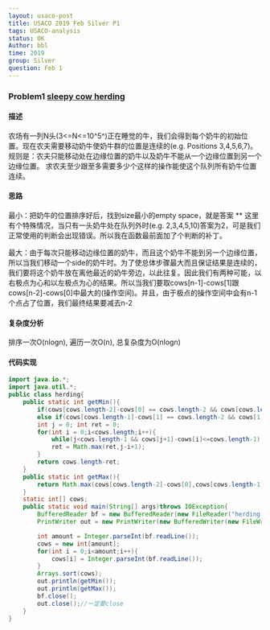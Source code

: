 ```yaml
---
layout: usaco-post
title: USACO 2019 Feb Silver P1
tags: USACO-analysis
status: OK
Author: bbl
time: 2019
group: Silver
question: Feb 1
---
```

### Problem1 [sleepy cow herding](http://www.usaco.org/index.php?page=viewproblem2&cpid=918)

#### 描述
农场有一列N头(3<=N<=10^5^)正在睡觉的牛，我们会得到每个奶牛的初始位置。现在农夫需要移动奶牛使奶牛群的位置是连续的(e.g. Positions 3,4,5,6,7)。规则是：农夫只能移动处在边缘位置的奶牛以及奶牛不能从一个边缘位置到另一个边缘位置。
求农夫至少跟至多需要多少个这样的操作能使这个队列所有奶牛位置连续。

#### 思路
最小：把奶牛的位置排序好后，找到size最小的empty space，就是答案
** 这里有个特殊情况，当只有一头奶牛处在队列外时(e.g. 2,3,4,5,10)答案为2，可是我们正常使用的判断会出现错误。所以我在函数最前面加了个判断的补丁。


最大：由于每次只能移动边缘位置的奶牛，而且这个奶牛不能到另一个边缘位置，所以当我们移动一个side的奶牛时。为了使总体步骤最大而且保证结果是连续的，我们要将这个奶牛放在离他最近的奶牛旁边，以此往复。因此我们有两种可能，以右极点为心和以左极点为心的结果。所以当我们要取cows[n-1]-cows[1]跟cows[n-2]-cows[0]中最大的(操作空间)。并且，由于极点的操作空间中会有n-1个点占了位置，我们最终结果要减去n-2

#### 复杂度分析
排序一次O(nlogn), 遍历一次O(n), 总复杂度为O(nlogn)

#### 代码实现

```java
import java.io.*;
import java.util.*;
public class herding{
    public static int getMin(){
        if(cows[cows.length-2]-cows[0] == cows.length-2 && cows[cows.length-1]-cows[cows.length-2]>2) return 2;
        else if(cows[cows.length-1]-cows[1] == cows.length-2 && cows[1]-cows[0]>2) return 2;
        int j = 0; int ret = 0;
        for(int i = 0;i<cows.length;i++){
            while(j<cows.length-1 && cows[j+1]-cows[i]<=cows.length-1) j++;
            ret = Math.max(ret,j-i+1);
        } 
        return cows.length-ret;
    }
    public static int getMax(){
        return Math.max(cows[cows.length-2]-cows[0],cows[cows.length-1]-cows[1])-(cows.length-2);
    }
  	static int[] cows;
    public static void main(String[] args)throws IOException{
        BufferedReader bf = new BufferedReader(new FileReader("herding.in"));
        PrintWriter out = new PrintWriter(new BufferedWriter(new FileWriter("herding.out")));

     	int amount = Integer.parseInt(bf.readLine());
      	cows = new int[amount];
      	for(int i = 0;i<amount;i++){
            cows[i] = Integer.parseInt(bf.readLine());
        }
        Arrays.sort(cows);
        out.println(getMin());
        out.println(getMax());
        bf.close();
        out.close();//一定要close
    }
}
```

